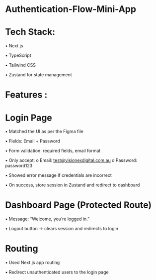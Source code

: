 # Authentication-Flow-Mini-App


# Tech Stack:
• Next.js

• TypeScript

• Tailwind CSS

• Zustand for state management

# Features :
# Login Page
• Matched the UI as per the Figma file

• Fields: Email + Password

• Form validation: required fields, email format

• Only accept:
o Email: test@visionexdigital.com.au
o Password: password123

• Showed error message if credentials are incorrect

• On success, store session in Zustand and redirect to dashboard

# Dashboard Page (Protected Route)
• Message: “Welcome, you’re logged in.”

• Logout button → clears session and redirects to login

# Routing
• Used Next.js app routing

• Redirect unauthenticated users to the login page
